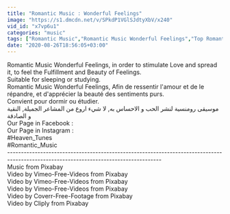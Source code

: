 ```yaml
---
title: "Romantic Music : Wonderful Feelings"
image: "https://s1.dmcdn.net/v/SPkdP1VGlSJdtyXbV/x240"
vid_id: "x7vp6u1"
categories: "music"
tags: ["Romantic Music","Romantic Music Wonderful Feelings","Top Romantic Music"]
date: "2020-08-26T18:56:05+03:00"
---
```

Romantic Music Wonderful Feelings, in order to stimulate Love and spread it, to feel the Fulfillment and Beauty of Feelings.  <br>Suitable for sleeping or studying.  <br>Romantic Music Wonderful Feelings, Afin de ressentir l'amour et de le répandre, et d'apprécier la beauté des sentiments purs.  <br>Convient pour dormir ou étudier.  <br>موسيقى رومنسية لنشر الحب و الاحساس به, لا شيء اروع من المشاعر الجميلة, النقية و الصادقة  <br>Our Page in Facebook :   <br>Our Page in Instagram :   <br>#Heaven_Tunes  <br>#Romantic_Music  <br>--------------------------------------------------------------------------------------------------------------------------------------  <br>Music from Pixabay  <br>Video by Vimeo-Free-Videos from Pixabay  <br>Video by Vimeo-Free-Videos from Pixabay  <br>Video by Vimeo-Free-Videos from Pixabay  <br>Video by Coverr-Free-Footage from Pixabay  <br>Video by Cliply from Pixabay  <br>
